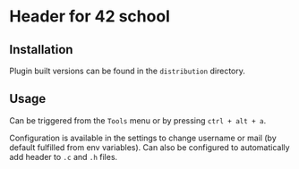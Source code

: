 # Header for 42 school
## Installation 
Plugin built versions can be found in the `distribution` directory.

## Usage
Can be triggered from the `Tools` menu or by pressing `ctrl + alt + a`.

Configuration is available in the settings to change username or mail (by default fulfilled from env variables).
Can also be configured to automatically add header to `.c` and `.h` files.

